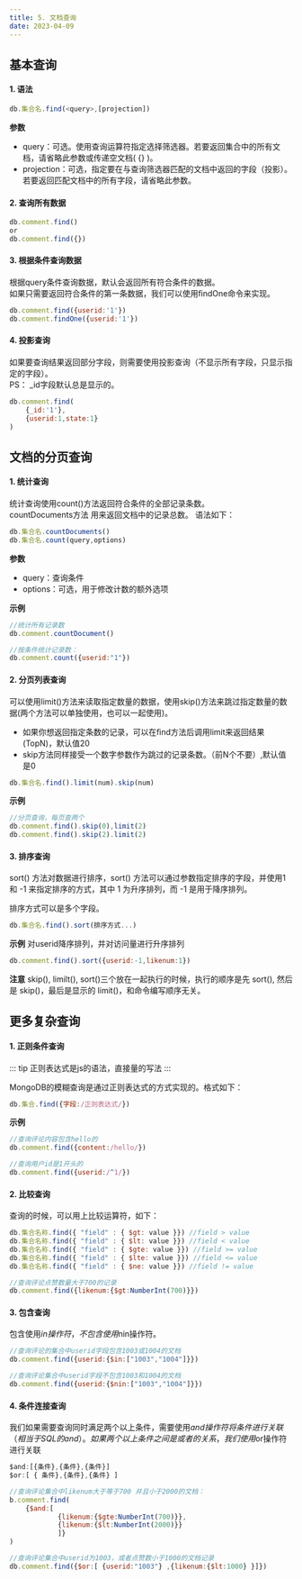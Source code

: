 ```yaml
---
title: 5. 文档查询
date: 2023-04-09
---
```


## 基本查询
#### 1. 语法
```js
db.集合名.find(<query>,[projection])
```

**参数**
- query：可选。使用查询运算符指定选择筛选器。若要返回集合中的所有文档，请省略此参数或传递空文档( {} )。
- projection：可选，指定要在与查询筛选器匹配的文档中返回的字段（投影）。若要返回匹配文档中的所有字段，请省略此参数。

#### 2. 查询所有数据
```js
db.comment.find()
or
db.comment.find({})
```

#### 3. 根据条件查询数据
根据query条件查询数据，默认会返回所有符合条件的数据。  
如果只需要返回符合条件的第一条数据，我们可以使用ﬁndOne命令来实现。
```js
db.comment.find({userid:'1'})
db.comment.findOne({userid:'1'})
```

#### 4. 投影查询
如果要查询结果返回部分字段，则需要使用投影查询（不显示所有字段，只显示指定的字段）。  
PS： _id字段默认总是显示的。
```js
db.comment.find(
    {_id:'1'},
    {userid:1,state:1}
)
```

## 文档的分页查询
#### 1. 统计查询
统计查询使用count()方法返回符合条件的全部记录条数。  
countDocuments方法 用来返回文档中的记录总数。
语法如下：
```js
db.集合名.countDocuments() 
db.集合名.count(query,options)
```
**参数**
- query：查询条件
- options：可选，用于修改计数的额外选项


**示例**
```js
//统计所有记录数
db.comment.countDocument()

//按条件统计记录数：
db.comment.count({userid:"1"})
```

#### 2. 分页列表查询
可以使用limit()方法来读取指定数量的数据，使用skip()方法来跳过指定数量的数据(两个方法可以单独使用，也可以一起使用)。  
- 如果你想返回指定条数的记录，可以在ﬁnd方法后调用limit来返回结果(TopN)，默认值20
- skip方法同样接受一个数字参数作为跳过的记录条数。（前N个不要）,默认值是0
```js
db.集合名.find().limit(num).skip(num)
```

**示例**
```js
//分页查询，每页查两个
db.comment.find().skip(0),limit(2)
db.comment.find().skip(2).limit(2)
```

#### 3. 排序查询
sort() 方法对数据进行排序，sort() 方法可以通过参数指定排序的字段，并使用1  和 -1 来指定排序的方式，其中 1 为升序排列，而 -1 是用于降序排列。

排序方式可以是多个字段。

```js
db.集合名.find().sort(排序方式...)
```
**示例**
对userid降序排列，并对访问量进行升序排列
```js
db.comment.find().sort({userid:-1,likenum:1})
```

**注意**
skip(), limilt(), sort()三个放在一起执行的时候，执行的顺序是先 sort(), 然后是 skip()，最后是显示的 limit()，和命令编写顺序无关。

## 更多复杂查询

#### 1. 正则条件查询
::: tip
正则表达式是js的语法，直接量的写法
:::

MongoDB的模糊查询是通过正则表达式的方式实现的。格式如下：
```js
db.集合.find({字段:/正则表达式/})
```
**示例**
```js
//查询评论内容包含hello的
db.comment.find({content:/hello/})

//查询用户id是1开头的
db.comment.find({userid:/^1/})
```

#### 2. 比较查询
查询的时候，可以用上比较运算符，如下：
```js
db.集合名称.find({ "field" : { $gt: value }}) //field > value
db.集合名称.find({ "field" : { $lt: value }}) //field < value
db.集合名称.find({ "field" : { $gte: value }}) //field >= value
db.集合名称.find({ "field" : { $lte: value }}) //field <= value
db.集合名称.find({ "field" : { $ne: value }}) //field != value

//查询评论点赞数量大于700的记录
db.comment.find({likenum:{$gt:NumberInt(700)}})
```

#### 3. 包含查询
包含使用$in操作符，不包含使用$nin操作符。

```js
//查询评论的集合中userid字段包含1003或1004的文档
db.comment.find({userid:{$in:["1003","1004"]}})

//查询评论集合中userid字段不包含1003和1004的文档
db.comment.find({userid:{$nin:["1003","1004"]}})
```

#### 4. 条件连接查询
我们如果需要查询同时满足两个以上条件，需要使用$and操作符将条件进行关联（相 当于SQL的and）。  
如果两个以上条件之间是或者的关系，我们使用$or操作符进行关联


```js
$and:[{条件},{条件},{条件}]
$or:[ { 条件},{条件},{条件} ]

//查询评论集合中likenum大于等于700 并且小于2000的文档：
b.comment.find(
    {$and:[
            {likenum:{$gte:NumberInt(700)}},
            {likenum:{$lt:NumberInt(2000)}}
            ]}
)

//查询评论集合中userid为1003，或者点赞数小于1000的文档记录
db.comment.find({$or:[ {userid:"1003"} ,{likenum:{$lt:1000} }]})
```
